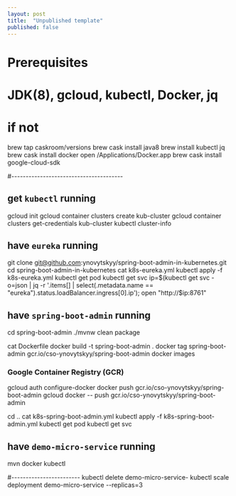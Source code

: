 ```yaml
---
layout: post
title:  "Unpublished template"
published: false
---
```


# Prerequisites
# JDK(8), gcloud, kubectl, Docker, jq
# if not
brew tap caskroom/versions
brew cask install java8
brew install kubectl jq
brew cask install docker
open /Applications/Docker.app
brew cask install google-cloud-sdk

#---------------------------------------

## get `kubectl` running
gcloud init
gcloud container clusters create kub-cluster
gcloud container clusters get-credentials kub-cluster
kubectl cluster-info

## have `eureka` running
git clone git@github.com:ynovytskyy/spring-boot-admin-in-kubernetes.git
cd spring-boot-admin-in-kubernetes
cat k8s-eureka.yml
kubectl apply -f k8s-eureka.yml
kubectl get pod
kubectl get svc
ip=$(kubectl get svc -o=json | jq -r '.items[] | select(.metadata.name == "eureka").status.loadBalancer.ingress[0].ip'); open "http://$ip:8761"

## have `spring-boot-admin` running
cd spring-boot-admin
./mvnw clean package

cat Dockerfile
docker build -t spring-boot-admin .
docker tag spring-boot-admin gcr.io/cso-ynovytskyy/spring-boot-admin
docker images
### Google Container Registry (GCR)
gcloud auth configure-docker
docker push gcr.io/cso-ynovytskyy/spring-boot-admin
gcloud docker -- push gcr.io/cso-ynovytskyy/spring-boot-admin

cd ..
cat k8s-spring-boot-admin.yml
kubectl apply -f k8s-spring-boot-admin.yml
kubectl get pod
kubectl get svc

## have `demo-micro-service` running
mvn
docker
kubectl

#------------------------
kubectl delete demo-micro-service-
kubectl scale deployment demo-micro-service --replicas=3
